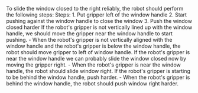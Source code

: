 To slide the window closed to the right reliably, the robot should perform the following steps:
    Steps:  1. Put gripper left of the window handle  2. Start pushing against the window handle to close the window  3. Push the window closed harder
    If the robot's gripper is not vertically lined up with the window handle, we should move the gripper near the window handle to start pushing.
    - When the robot's gripper is not vertically aligned with the window handle and the robot's gripper is below the window handle, the robot should move gripper to left of window handle.
    If the robot's gripper is near the window handle we can probably slide the window closed now by moving the gripper right.
    - When the robot's gripper is near the window handle, the robot should slide window right.
    If the robot's gripper is starting to be behind the window handle, push harder.
    - When the robot's gripper is behind the window handle, the robot should push window right harder.